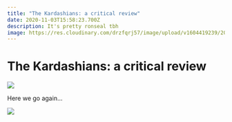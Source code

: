 ```yaml
---
title: "The Kardashians: a critical review"
date: 2020-11-03T15:58:23.700Z
description: It's pretty ronseal tbh
image: https://res.cloudinary.com/drzfqrj57/image/upload/v1604419239/20200110_ozzy_om_hp_qstibf.jpg
---
```

# The Kardashians: a critical review

![](https://res.cloudinary.com/drzfqrj57/image/upload/c_thumb,w_200,g_face/v1604419239/20200110_ozzy_om_hp_qstibf.jpg)

Here we go again...

![](https://res.cloudinary.com/drzfqrj57/image/upload/w_1000,ar_1:1,c_fill,g_auto,e_art:hokusai/v1601387046/whipped-coffee-5_zyplul.jpg)